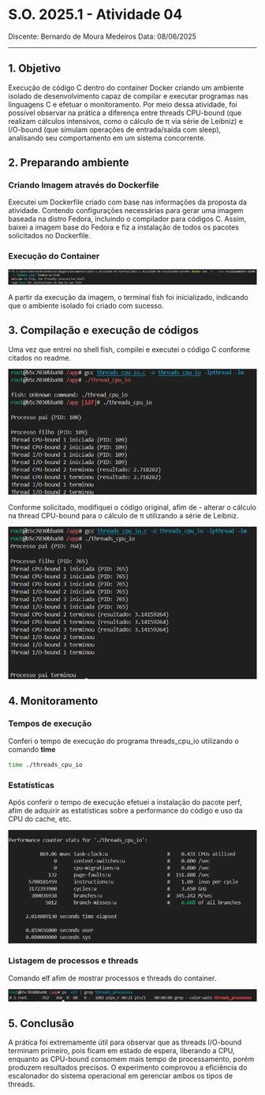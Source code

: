 # S.O. 2025.1 - Atividade 04

Discente: Bernardo de Moura Medeiros
Data: 08/06/2025

---

## 1. Objetivo

Execução de código C dentro do container Docker criando um ambiente isolado de desenvolvimento capaz de compilar e executar programas nas linguagens C e efetuar o monitoramento. Por meio dessa atividade, foi possível observar na prática a diferença entre threads CPU-bound (que realizam cálculos intensivos, como o cálculo de π via série de Leibniz) e I/O-bound (que simulam operações de entrada/saída com sleep), analisando seu comportamento em um sistema concorrente.

## 2. Preparando ambiente

### Criando Imagem através do Dockerfile

Executei um Dockerfile criado com base nas informações da proposta da atividade. Contendo configurações necessárias para gerar uma imagem baseada na distro Fedora, incluindo o compilador para códigos C. Assim, baixei a imagem base do Fedora e fiz a instalação de todos os pacotes solicitados no Dockerfile.

### Execução do Container

<img alt="build " src="./images/container-exec.png"/>

A partir da execução da imagem, o terminal fish foi inicializado, indicando que o ambiente isolado foi criado com sucesso.

## 3. Compilação e execução de códigos

Uma vez que entrei no shell fish, compilei e executei o código C conforme citados no readme.

<div>
    <img alt="build " src="./images/original-code.png"/>
</div>

Conforme solicitado, modifiquei o código original, afim de - alterar o cálculo na thread CPU-bound para o cálculo de π utilizando a série de Leibniz.

<div>
    <img alt="build " src="./images/modified-code.png"/>
</div>

## 4. Monitoramento

### Tempos de execução

Conferi o tempo de execução do programa threads_cpu_io utilizando o comando **time**

```bash
time ./threads_cpu_io
```

### Estatísticas 
Após conferir o tempo de execução efetuei a instalação do pacote perf, afim de adquirir as estatísticas sobre a performance do código e uso da CPU do cache, etc.
<div>
    <img alt="build " src="./images/perf_stats.png"/>
</div>

### Listagem de processos e threads
Comando elf afim de mostrar processos e threads do container.
<div>
    <img alt="build " src="./images/threads-process.png"/>
</div>



## 5. Conclusão
A prática foi extremamente útil para observar que as threads I/O-bound terminam primeiro, pois ficam em estado de espera, liberando a CPU, enquanto as CPU-bound consomem mais tempo de processamento, porém produzem resultados precisos. O experimento comprovou a eficiência do escalonador do sistema operacional em gerenciar ambos os tipos de threads.

